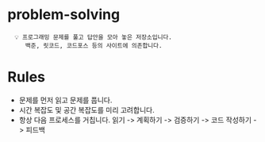 # problem-solving
``` 
  💡 프로그래밍 문제를 풀고 답안을 모아 놓은 저장소입니다.
     백준, 릿코드, 코드포스 등의 사이트에 의존합니다.
```
# Rules
- 문제를 먼저 읽고 문제를 풉니다.
- 시간 복잡도 및 공간 복잡도를 미리 고려합니다.
- 항상 다음 프로세스를 거칩니다.
  읽기 -> 계획하기 -> 검증하기 -> 코드 작성하기 -> 피드백
